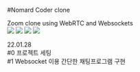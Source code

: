 #Nomard Coder clone

Zoom clone using WebRTC and Websockets<br>
<img src="https://img.shields.io/badge/Node.js-green?style=for-the-badge&logo=NodeJs&logoColor=#339933">
<img src="https://img.shields.io/badge/NodeMon-black?style=for-the-badge&logo=Nodemon&logoColor=white">
<img src="https://img.shields.io/badge/Express-red?style=for-the-badge&logo=Express&logoColor=green">
<img src="https://img.shields.io/badge/socket.io-blue?style=for-the-badge&logo=socket.io&logoColor=black">

22.01.28 <br>
#0 프로젝트 세팅   <br>
#1 Websocket 이용 간단한 채팅프로그램 구현 <br>
